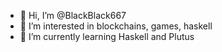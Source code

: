 - 👋 Hi, I’m @BlackBlack667
- 👀 I’m interested in blockchains, games, haskell
- 🌱 I’m currently learning Haskell and Plutus
